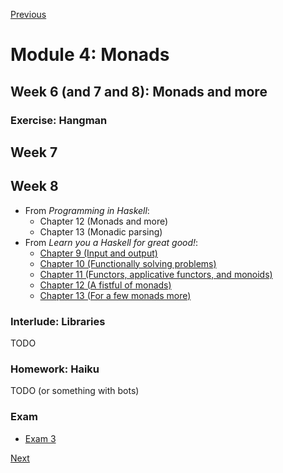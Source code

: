 [Previous](/modules/03.md)

# Module 4: Monads

## Week 6 (and 7 and 8): Monads and more

### Exercise: Hangman

## Week 7

## Week 8

* From *Programming in Haskell*:
  - Chapter 12 (Monads and more)
  - Chapter 13 (Monadic parsing)
* From *Learn you a Haskell for great good!*:
  - [Chapter 9 (Input and output)](http://learnyouahaskell.com/input-and-output)
  - [Chapter 10 (Functionally solving problems)](http://learnyouahaskell.com/functionally-solving-problems)
  - [Chapter 11 (Functors, applicative functors, and monoids)](http://learnyouahaskell.com/functors-applicative-functors-and-monoids)
  - [Chapter 12 (A fistful of monads)](http://learnyouahaskell.com/a-fistful-of-monads)
  - [Chapter 13 (For a few monads more)](http://learnyouahaskell.com/for-a-few-monads-more)

### Interlude: Libraries

TODO

### Homework: Haiku

TODO (or something with bots)

### Exam

- [Exam 3](/exams/03.md)

[Next](/modules/05.md)
